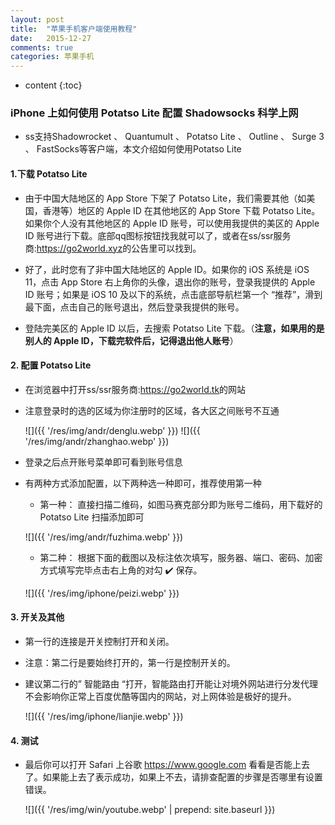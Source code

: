 ```yaml
---
layout: post
title:  "苹果手机客户端使用教程"
date:   2015-12-27
comments: true
categories: 苹果手机
---
```


* content
{:toc}

### iPhone 上如何使用 Potatso Lite 配置 Shadowsocks 科学上网
* ss支持Shadowrocket 、 Quantumult 、 Potatso Lite 、 Outline 、 Surge 3 、 FastSocks等客户端，本文介绍如何使用Potatso Lite

#### 1.下载 Potatso Lite
* 由于中国大陆地区的 App Store 下架了 Potatso Lite，我们需要其他（如美国，香港等）地区的 Apple ID 在其他地区的 App Store 下载 Potatso Lite。如果你个人没有其他地区的 Apple ID 账号，可以使用我提供的美区的 Apple ID 账号进行下载。底部qq图标按钮找我就可以了，或者在ss/ssr服务商:<a class="downbtn" href="https://go2world.xyz" target="_blank" rel="noopener">https://go2world.xyz</a>的公告里可以找到。

* 好了，此时您有了非中国大陆地区的 Apple ID。如果你的 iOS 系统是 iOS 11，点击 App Store 右上角你的头像，退出你的账号，登录我提供的 Apple ID 账号；如果是 iOS 10 及以下的系统，点击底部导航栏第一个 “推荐”，滑到最下面，点击自己的账号退出，然后登录我提供的账号。

* 登陆完美区的 Apple ID 以后，去搜索 Potatso Lite 下载。（**注意，如果用的是别人的 Apple ID，下载完软件后，记得退出他人账号**）


#### 2. 配置 Potatso Lite
* 在浏览器中打开ss/ssr服务商:<a class="downbtn" href="https://go2world.tk/home/ref/8607937008" target="_blank" rel="noopener">https://go2world.tk</a>的网站
* 注意登录时的选的区域为你注册时的区域，各大区之间账号不互通

    ![]({{ '/res/img/andr/denglu.webp' }})
    ![]({{ '/res/img/andr/zhanghao.webp' }})
    
* 登录之后点开账号菜单即可看到账号信息
* 有两种方式添加配置，以下两种选一种即可，推荐使用第一种
    * 第一种： 直接扫描二维码，如图马赛克部分即为账号二维码，用下载好的 Potatso Lite 扫描添加即可
    
    ![]({{ '/res/img/andr/fuzhima.webp' }})
    
    * 第二种：   根据下面的截图以及标注依次填写，服务器、端口、密码、加密方式填写完毕点击右上角的对勾 ✔️ 保存。

    ![]({{ '/res/img/iphone/peizi.webp' }})

#### 3. 开关及其他
* 第一行的连接是开关控制打开和关闭。

* 注意：第二行是要始终打开的，第一行是控制开关的。

* 建议第二行的” 智能路由 “打开，智能路由打开能让对境外网站进行分发代理不会影响你正常上百度优酷等国内的网站，对上网体验是极好的提升。

    ![]({{ '/res/img/iphone/lianjie.webp' }})

#### 4. 测试
* 最后你可以打开 Safari 上谷歌 https://www.google.com 看看是否能上去了。如果能上去了表示成功，如果上不去，请排查配置的步骤是否哪里有设置错误。

    ![]({{ '/res/img/win/youtube.webp' | prepend: site.baseurl  }})

